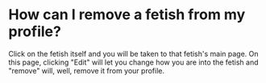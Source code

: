 # How can I remove a fetish from my profile?

Click on the fetish itself and you will be taken to that fetish's main page. On this page, clicking "Edit" will let you change how you are into the fetish and "remove" will, well, remove it from your profile.
